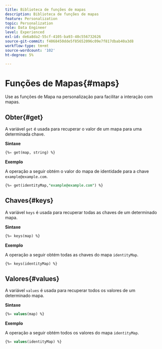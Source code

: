 ```yaml
---
title: Biblioteca de funções de mapas
description: Biblioteca de funções de mapas
feature: Personalization
topic: Personalization
role: Data Engineer
level: Experienced
exl-id: de6a8da2-55cf-4105-ba93-40c556732626
source-git-commit: f4068450dde5f85652096c09e7f817dbab40a3d8
workflow-type: tm+mt
source-wordcount: '102'
ht-degree: 5%

---
```


# Funções de Mapas{#maps}

Use as funções de Mapa na personalização para facilitar a interação com mapas.

## Obter{#get}

A variável `get` é usada para recuperar o valor de um mapa para uma determinada chave.

**Sintaxe**

```sql
{%= get(map, string) %}
```

**Exemplo**

A operação a seguir obtém o valor do mapa de identidade para a chave `example@example.com`.

```sql
{%= get(identityMap,"example@example.com") %}
```

## Chaves{#keys}

A variável `keys` é usada para recuperar todas as chaves de um determinado mapa.

**Sintaxe**

```sql
{%= keys(map) %}
```

**Exemplo**

A operação a seguir obtém todas as chaves do mapa `identityMap`.

```sql
{%= keys(identityMap) %}
```

## Valores{#values}

A variável `values` é usada para recuperar todos os valores de um determinado mapa.

**Sintaxe**

```sql
{%= values(map) %}
```

**Exemplo**

A operação a seguir obtém todos os valores do mapa `identityMap`.

```sql
{%= values(identityMap) %}
```
